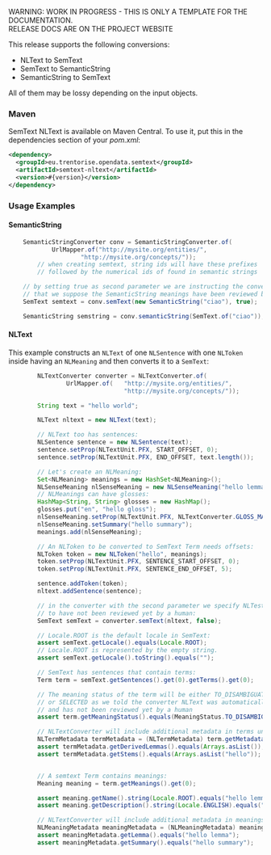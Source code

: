<p class="jadoc-to-strip">
WARNING: WORK IN PROGRESS - THIS IS ONLY A TEMPLATE FOR THE DOCUMENTATION. <br/>
RELEASE DOCS ARE ON THE PROJECT WEBSITE
</p>

This release supports the following conversions:

  * NLText to SemText
  * SemText to SemanticString
  * SemanticString to SemText

All of them may be lossy depending on the input objects.

### Maven

SemText NLText is available on Maven Central. To use it, put this in the dependencies section of your _pom.xml_:

```xml
<dependency>
  <groupId>eu.trentorise.opendata.semtext</groupId>
  <artifactId>semtext-nltext</artifactId>
  <version>#{version}</version>
</dependency>
```

### Usage Examples

####  SemanticString

```Java
    SemanticStringConverter conv = SemanticStringConverter.of(
            UrlMapper.of("http://mysite.org/entities/",
                    "http://mysite.org/concepts/"));
        // when creating semtext, string ids will have these prefixes
        // followed by the numerical ids of found in semantic strings

    // by setting true as second parameter we are instructing the converter
    // that we suppose the SemanticString meanings have been reviewed by a human.
    SemText semtext = conv.semText(new SemanticString("ciao"), true);

    SemanticString semstring = conv.semanticString(SemText.of("ciao"));
```


#### NLText

This example constructs an `NLText` of one `NLSentence` with one `NLToken` inside
having an `NLMeaning` and then converts it to a `SemText`:


```Java
		NLTextConverter converter = NLTextConverter.of(
                UrlMapper.of(	"http://mysite.org/entities/",
                		        "http://mysite.org/concepts/"));

        String text = "hello world";

        NLText nltext = new NLText(text);

        // NLText too has sentences:
        NLSentence sentence = new NLSentence(text);
        sentence.setProp(NLTextUnit.PFX, START_OFFSET, 0);
        sentence.setProp(NLTextUnit.PFX, END_OFFSET, text.length());

        // Let's create an NLMeaning:
        Set<NLMeaning> meanings = new HashSet<NLMeaning>();
        NLSenseMeaning nlSenseMeaning = new NLSenseMeaning("hello lemma", 1L, "NOUN", 2L, 3, 4, "hello description");
        // NLMeanings can have glosses:
        HashMap<String, String> glosses = new HashMap();
        glosses.put("en", "hello gloss"); 
        nlSenseMeaning.setProp(NLTextUnit.PFX, NLTextConverter.GLOSS_MAP, glosses);
        nlSenseMeaning.setSummary("hello summary");
        meanings.add(nlSenseMeaning);

        // An NLToken to be converted to SemText Term needs offsets:
        NLToken token = new NLToken("hello", meanings);
        token.setProp(NLTextUnit.PFX, SENTENCE_START_OFFSET, 0);
        token.setProp(NLTextUnit.PFX, SENTENCE_END_OFFSET, 5);

        sentence.addToken(token);
        nltext.addSentence(sentence);

        // in the converter with the second parameter we specify NLTest is supposed 
        // to have not been reviewed yet by a human:
        SemText semText = converter.semText(nltext, false);

        // Locale.ROOT is the default locale in SemText:
        assert semText.getLocale().equals(Locale.ROOT);
        // Locale.ROOT is represented by the empty string.
        assert semText.getLocale().toString().equals("");

        // SemText has sentences that contain terms:
        Term term = semText.getSentences().get(0).getTerms().get(0);

        // The meaning status of the term will be either TO_DISAMBIGUATE 
        // or SELECTED as we told the converter NLText was automatically tagged 
        // and has not been reviewed yet by a human
        assert term.getMeaningStatus().equals(MeaningStatus.TO_DISAMBIGUATE);

        // NLTextConverter will include additional metadata in terms under namespace "nltext":
        NLTermMetadata termMetadata = (NLTermMetadata) term.getMetadata("nltext");
        assert termMetadata.getDerivedLemmas().equals(Arrays.asList());
        assert termMetadata.getStems().equals(Arrays.asList("hello"));


        // A semtext Term contains meanings:
        Meaning meaning = term.getMeanings().get(0);

        assert meaning.getName().string(Locale.ROOT).equals("hello lemma");
        assert meaning.getDescription().string(Locale.ENGLISH).equals("hello gloss");

        // NLTextConverter will include additional metadata in meanings under namespace "nltext":
        NLMeaningMetadata meaningMetadata = (NLMeaningMetadata) meaning.getMetadata("nltext");
        assert meaningMetadata.getLemma().equals("hello lemma");
        assert meaningMetadata.getSummary().equals("hello summary");

```

